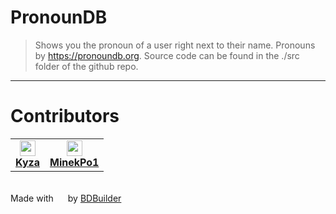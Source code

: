 # PronounDB

> Shows you the pronoun of a user right next to their name. Pronouns by https://pronoundb.org. Source code can be found in the ./src folder of the github repo.
<hr/>

# Contributors
<table>
<tr>
    
<td align="center">
    <img src="https://github.com/Kyza.png" width="25" /><br/>
    <a href="https://github.com/Kyza"><strong>Kyza</strong></a>
</td>
<td align="center">
    <img src="https://github.com/MinekPo1.png" width="25" /><br/>
    <a href="https://github.com/MinekPo1"><strong>MinekPo1</strong></a>
</td>
    
</tr>
</table>

<br/>
<span>Made with <img src="https://discord.com/assets/0483f2b648dcc986d01385062052ae1c.svg" width="15" /> by <a href="https://github.com/Kyza/bdbuilder">BDBuilder</a></span>
